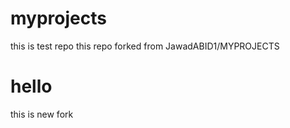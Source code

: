 # myprojects
this is test repo
this repo forked from JawadABID1/MYPROJECTS
<h1>hello</h1>
this is new fork
